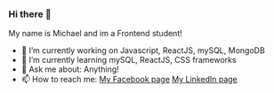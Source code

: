 ### Hi there 👋
My name is Michael and im a Frontend student!

- 🔭 I’m currently working on Javascript, ReactJS, mySQL, MongoDB
- 🌱 I’m currently learning mySQL, ReactJS, CSS frameworks
- 💬 Ask me about: Anything!
- 📫 How to reach me: [My Facebook page](https://www.facebook.com/Wasiu1243/)
[My LinkedIn page](https://www.linkedin.com/in/michal-wasilewski-751b8921a/)


<!--
**Michaelwasilewski/Michaelwasilewski** is a ✨ _special_ ✨ repository because its `README.md` (this file) appears on your GitHub profile.

Here are some ideas to get you started:

- 🔭 I’m currently working on ...
- 🌱 I’m currently learning javascript, JSdocs, frameworks
- 💬 Ask me about: Anything!
- 📫 How to reach me: 
-->
